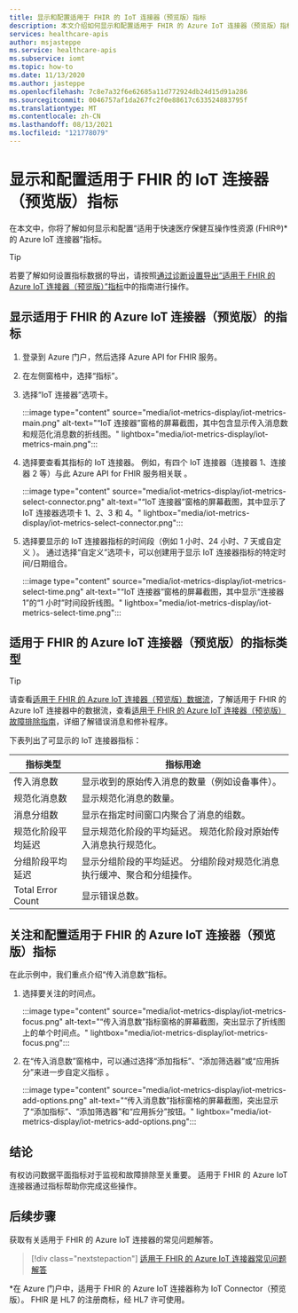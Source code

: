 ```yaml
---
title: 显示和配置适用于 FHIR 的 IoT 连接器（预览版）指标
description: 本文介绍如何显示和配置适用于 FHIR 的 Azure IoT 连接器（预览版）指标。
services: healthcare-apis
author: msjasteppe
ms.service: healthcare-apis
ms.subservice: iomt
ms.topic: how-to
ms.date: 11/13/2020
ms.author: jasteppe
ms.openlocfilehash: 7c8e7a32f6e62685a11d772924db24d15d91a286
ms.sourcegitcommit: 0046757af1da267fc2f0e88617c633524883795f
ms.translationtype: MT
ms.contentlocale: zh-CN
ms.lasthandoff: 08/13/2021
ms.locfileid: "121778079"
---
```

# <a name="display-and-configure-iot-connector-for-fhir-preview-metrics"></a>显示和配置适用于 FHIR 的 IoT 连接器（预览版）指标 

在本文中，你将了解如何显示和配置“适用于快速医疗保健互操作性资源 (FHIR&#174;)* 的 Azure IoT 连接器”指标。

> [!TIP]
> 若要了解如何设置指标数据的导出，请按照[通过诊断设置导出“适用于 FHIR 的 Azure IoT 连接器（预览版）”指标](iot-metrics-diagnostics-export.md)中的指南进行操作。

## <a name="display-metrics-for-azure-iot-connector-for-fhir-preview"></a>显示适用于 FHIR 的 Azure IoT 连接器（预览版）的指标

1. 登录到 Azure 门户，然后选择 Azure API for FHIR 服务。 

2. 在左侧窗格中，选择“指标”。 

3. 选择“IoT 连接器”选项卡。

   :::image type="content" source="media/iot-metrics-display/iot-metrics-main.png" alt-text="“IoT 连接器”窗格的屏幕截图，其中包含显示传入消息数和规范化消息数的折线图。" lightbox="media/iot-metrics-display/iot-metrics-main.png"::: 

4. 选择要查看其指标的 IoT 连接器。 例如，有四个 IoT 连接器（连接器 1、连接器 2 等）与此 Azure API for FHIR 服务相关联 。

   :::image type="content" source="media/iot-metrics-display/iot-metrics-select-connector.png" alt-text="“IoT 连接器”窗格的屏幕截图，其中显示了 IoT 连接器选项卡 1、2、3 和 4。" lightbox="media/iot-metrics-display/iot-metrics-select-connector.png"::: 

5. 选择要显示的 IoT 连接器指标的时间段（例如 1 小时、24 小时、7 天或自定义   ）。 通过选择“自定义”选项卡，可以创建用于显示 IoT 连接器指标的特定时间/日期组合。

   :::image type="content" source="media/iot-metrics-display/iot-metrics-select-time.png" alt-text="“IoT 连接器”窗格的屏幕截图，其中显示“连接器 1”的“1 小时”时间段折线图。" lightbox="media/iot-metrics-display/iot-metrics-select-time.png"::: 
 
## <a name="metric-types-for-azure-iot-connector-for-fhir-preview"></a>适用于 FHIR 的 Azure IoT 连接器（预览版）的指标类型 

> [!TIP]
> 请查看[适用于 FHIR 的 Azure IoT 连接器（预览版）数据流](iot-data-flow.md)，了解适用于 FHIR 的 Azure IoT 连接器中的数据流，查看[适用于 FHIR 的 Azure IoT 连接器（预览版）故障排除指南](iot-troubleshoot-guide.md)，详细了解错误消息和修补程序。

下表列出了可显示的 IoT 连接器指标：

|指标类型|指标用途| 
|-----------|--------------|
|传入消息数|显示收到的原始传入消息的数量（例如设备事件）。|
|规范化消息数|显示规范化消息的数量。|
|消息分组数|显示在指定时间窗口内聚合了消息的组数。|
|规范化阶段平均延迟|显示规范化阶段的平均延迟。 规范化阶段对原始传入消息执行规范化。|
|分组阶段平均延迟|显示分组阶段的平均延迟。 分组阶段对规范化消息执行缓冲、聚合和分组操作。| 
|Total Error Count|显示错误总数。| 

## <a name="focus-on-and-configure-azure-iot-connector-for-fhir-preview-metrics"></a>关注和配置适用于 FHIR 的 Azure IoT 连接器（预览版）指标

在此示例中，我们重点介绍“传入消息数”指标。

1. 选择要关注的时间点。

   :::image type="content" source="media/iot-metrics-display/iot-metrics-focus.png" alt-text="“传入消息数”指标窗格的屏幕截图，突出显示了折线图上的单个时间点。" lightbox="media/iot-metrics-display/iot-metrics-focus.png"::: 

2. 在“传入消息数”窗格中，可以通过选择“添加指标”、“添加筛选器”或“应用拆分”来进一步自定义指标   。 

   :::image type="content" source="media/iot-metrics-display/iot-metrics-add-options.png" alt-text="“传入消息数”指标窗格的屏幕截图，突出显示了“添加指标”、“添加筛选器”和“应用拆分”按钮。" lightbox="media/iot-metrics-display/iot-metrics-add-options.png"::: 

## <a name="conclusion"></a>结论 
有权访问数据平面指标对于监视和故障排除至关重要。 适用于 FHIR 的 Azure IoT 连接器通过指标帮助你完成这些操作。 

## <a name="next-steps"></a>后续步骤

获取有关适用于 FHIR 的 Azure IoT 连接器的常见问题解答。

>[!div class="nextstepaction"]
>[适用于 FHIR 的 Azure IoT 连接器常见问题解答](fhir-faq.yml)

*在 Azure 门户中，适用于 FHIR 的 Azure IoT 连接器称为 IoT Connector（预览版）。 FHIR 是 HL7 的注册商标，经 HL7 许可使用。 
